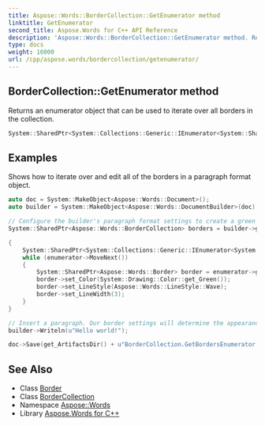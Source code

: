 ```yaml
---
title: Aspose::Words::BorderCollection::GetEnumerator method
linktitle: GetEnumerator
second_title: Aspose.Words for C++ API Reference
description: 'Aspose::Words::BorderCollection::GetEnumerator method. Returns an enumerator object that can be used to iterate over all borders in the collection in C++.'
type: docs
weight: 16000
url: /cpp/aspose.words/bordercollection/getenumerator/
---
```

## BorderCollection::GetEnumerator method


Returns an enumerator object that can be used to iterate over all borders in the collection.

```cpp
System::SharedPtr<System::Collections::Generic::IEnumerator<System::SharedPtr<Aspose::Words::Border>>> Aspose::Words::BorderCollection::GetEnumerator() override
```


## Examples



Shows how to iterate over and edit all of the borders in a paragraph format object. 
```cpp
auto doc = System::MakeObject<Aspose::Words::Document>();
auto builder = System::MakeObject<Aspose::Words::DocumentBuilder>(doc);

// Configure the builder's paragraph format settings to create a green wave border on all sides.
System::SharedPtr<Aspose::Words::BorderCollection> borders = builder->get_ParagraphFormat()->get_Borders();

{
    System::SharedPtr<System::Collections::Generic::IEnumerator<System::SharedPtr<Aspose::Words::Border>>> enumerator = borders->GetEnumerator();
    while (enumerator->MoveNext())
    {
        System::SharedPtr<Aspose::Words::Border> border = enumerator->get_Current();
        border->set_Color(System::Drawing::Color::get_Green());
        border->set_LineStyle(Aspose::Words::LineStyle::Wave);
        border->set_LineWidth(3);
    }
}

// Insert a paragraph. Our border settings will determine the appearance of its border.
builder->Writeln(u"Hello world!");

doc->Save(get_ArtifactsDir() + u"BorderCollection.GetBordersEnumerator.docx");
```

## See Also

* Class [Border](../../border/)
* Class [BorderCollection](../)
* Namespace [Aspose::Words](../../)
* Library [Aspose.Words for C++](../../../)
